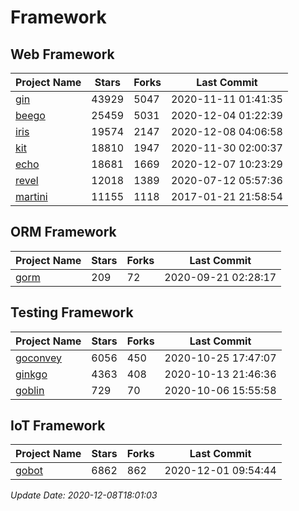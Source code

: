 # Framework

## Web Framework
| Project Name | Stars | Forks | Last Commit |
| ------------ | ----- | ----- | ----------- |
| [gin](https://github.com/gin-gonic/gin) | 43929 | 5047 | 2020-11-11 01:41:35 |
| [beego](https://github.com/astaxie/beego) | 25459 | 5031 | 2020-12-04 01:22:39 |
| [iris](https://github.com/kataras/iris) | 19574 | 2147 | 2020-12-08 04:06:58 |
| [kit](https://github.com/go-kit/kit) | 18810 | 1947 | 2020-11-30 02:00:37 |
| [echo](https://github.com/labstack/echo) | 18681 | 1669 | 2020-12-07 10:23:29 |
| [revel](https://github.com/revel/revel) | 12018 | 1389 | 2020-07-12 05:57:36 |
| [martini](https://github.com/go-martini/martini) | 11155 | 1118 | 2017-01-21 21:58:54 |

## ORM Framework
| Project Name | Stars | Forks | Last Commit |
| ------------ | ----- | ----- | ----------- |
| [gorm](https://github.com/jinzhu/gorm) | 209 | 72 | 2020-09-21 02:28:17 |

## Testing Framework
| Project Name | Stars | Forks | Last Commit |
| ------------ | ----- | ----- | ----------- |
| [goconvey](https://github.com/smartystreets/goconvey) | 6056 | 450 | 2020-10-25 17:47:07 |
| [ginkgo](https://github.com/onsi/ginkgo) | 4363 | 408 | 2020-10-13 21:46:36 |
| [goblin](https://github.com/franela/goblin) | 729 | 70 | 2020-10-06 15:55:58 |

## IoT Framework
| Project Name | Stars | Forks | Last Commit |
| ------------ | ----- | ----- | ----------- |
| [gobot](https://github.com/hybridgroup/gobot) | 6862 | 862 | 2020-12-01 09:54:44 |

*Update Date: 2020-12-08T18:01:03*